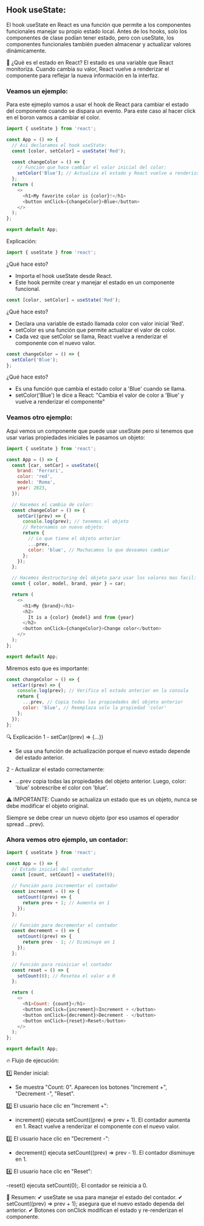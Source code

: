 ## Hook useState:

El hook useState en React es una función que permite a los componentes funcionales manejar su propio estado local. Antes de los hooks, solo los componentes de clase podían tener estado, pero con useState, los componentes funcionales también pueden almacenar y actualizar valores dinámicamente.

📌 ¿Qué es el estado en React?
El estado es una variable que React monitoriza. Cuando cambia su valor, React vuelve a renderizar el componente para reflejar la nueva información en la interfaz.

### Veamos un ejemplo:

Para este ejmeplo vamos a usar el hook de React para cambiar el estado del componente cuando se dispara un evento. Para este caso al hacer click en el boron vamos a cambiar el color.

```javascript
import { useState } from 'react';

const App = () => {
  // Asi declaramos el hook useState:
  const [color, setColor] = useState('Red');

  const changeColor = () => {
    // Funcion que hace cambiar el valor inicial del color:
    setColor('Blue'); // Actualiza el estado y React vuelve a renderizar el componente
  };
  return (
    <>
      <h1>My favorite color is {color}!</h1>
      <button onClick={changeColor}>Blue</button>
    </>
  );
};

export default App;
```

Explicación:

```javascript
import { useState } from 'react';
```

¿Qué hace esto?

- Importa el hook useState desde React.
- Este hook permite crear y manejar el estado en un componente funcional.

```javascript
const [color, setColor] = useState('Red');
```

¿Qué hace esto?

- Declara una variable de estado llamada color con valor inicial 'Red'.
- setColor es una función que permite actualizar el valor de color.
- Cada vez que setColor se llama, React vuelve a renderizar el componente con el nuevo valor.

```javascript
const changeColor = () => {
  setColor('Blue');
};
```

¿Qué hace esto?

- Es una función que cambia el estado color a 'Blue' cuando se llama.
- setColor('Blue') le dice a React: "Cambia el valor de color a 'Blue' y vuelve a renderizar el componente"

### Veamos otro ejemplo:

Aqui vemos un componente que puede usar useState pero si tenemos que usar varias propiedades iniciales le pasamos un objeto:

```javascript
import { useState } from 'react';

const App = () => {
  const [car, setCar] = useState({
    brand: 'Ferrari',
    color: 'red',
    model: 'Roma',
    year: 2023,
  });

  // Hacemos el cambio de color:
  const changeColor = () => {
    setCar((prev) => {
      console.log(prev); // tenemos el objeto
      // Retornamos un nuevo objeto:
      return {
        // Lo que tiene el objeto anterior
        ...prev,
        color: 'blue', // Machacamos lo que deseamos cambiar
      };
    });
  };

  // Hacemos destructuring del objeto para usar los valores mas facil:
  const { color, model, brand, year } = car;

  return (
    <>
      <h1>My {brand}</h1>
      <h2>
        It is a {color} {model} and from {year}
      </h2>
      <button onClick={changeColor}>Change color</button>
    </>
  );
};

export default App;
```

Miremos esto que es importante:

```javascript
const changeColor = () => {
  setCar((prev) => {
    console.log(prev); // Verifica el estado anterior en la consola
    return {
      ...prev, // Copia todas las propiedades del objeto anterior
      color: 'blue', // Reemplaza solo la propiedad 'color'
    };
  });
};
```

🔍 Explicación
1 - setCar((prev) => {...})

- Se usa una función de actualización porque el nuevo estado depende del estado anterior.

2 - Actualizar el estado correctamente:

- ...prev copia todas las propiedades del objeto anterior. Luego, color: 'blue' sobrescribe el color con 'blue'.

⚠ IMPORTANTE:
Cuando se actualiza un estado que es un objeto, nunca se debe modificar el objeto original.

Siempre se debe crear un nuevo objeto (por eso usamos el operador spread ...prev).

### Ahora vemos otro ejemplo, un contador:

```javascript
import { useState } from 'react';

const App = () => {
  // Estado inicial del contador
  const [count, setCount] = useState(0);

  // Función para incrementar el contador
  const increment = () => {
    setCount((prev) => {
      return prev + 1; // Aumenta en 1
    });
  };

  // Función para decrementar el contador
  const decrement = () => {
    setCount((prev) => {
      return prev - 1; // Disminuye en 1
    });
  };

  // Función para reiniciar el contador
  const reset = () => {
    setCount(0); // Resetea el valor a 0
  };

  return (
    <>
      <h1>Count: {count}</h1>
      <button onClick={increment}>Increment + </button>
      <button onClick={decrement}>Decrement - </button>
      <button onClick={reset}>Reset</button>
    </>
  );
};

export default App;
```

🔥 Flujo de ejecución:

1️⃣ Render inicial:

- Se muestra "Count: 0". Aparecen los botones "Increment +", "Decrement -", "Reset".

2️⃣ El usuario hace clic en "Increment +":

- increment() ejecuta setCount((prev) => prev + 1). El contador aumenta en 1. React vuelve a renderizar el componente con el nuevo valor.

3️⃣ El usuario hace clic en "Decrement -":

- decrement() ejecuta setCount((prev) => prev - 1). El contador disminuye en 1.

4️⃣ El usuario hace clic en "Reset":

-reset() ejecuta setCount(0);. El contador se reinicia a 0.

🚀 Resumen:
✔ useState se usa para manejar el estado del contador.
✔ setCount((prev) => prev + 1); asegura que el nuevo estado dependa del anterior.
✔ Botones con onClick modifican el estado y re-renderizan el componente.
